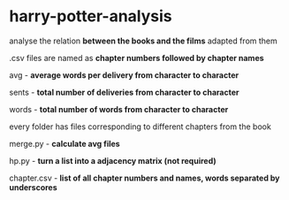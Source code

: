 
# harry-potter-analysis
analyse the relation **between the books and the films** adapted from them

.csv files are named as **chapter numbers followed by chapter names**

avg - **average words per delivery from character to character**

sents - **total number of deliveries from character to character**

words - **total number of words from character to character**

every folder has files corresponding to different chapters from the book

merge.py - **calculate avg files**

hp.py - **turn a list into a adjacency matrix (not required)**

chapter.csv - **list of all chapter numbers and names, words separated by underscores**
